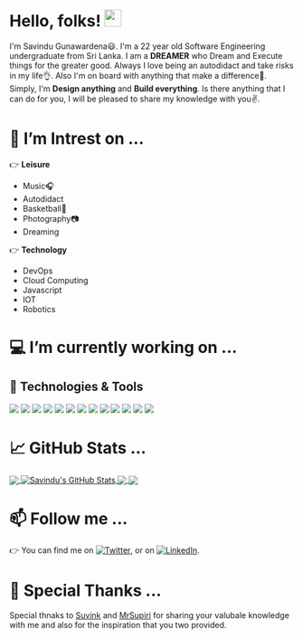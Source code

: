 <!--
[![Header]( "Header")](https://some-url.dev/)
-->
# Hello, folks! <img src="https://github.com/savindug/Savindug/blob/main/wave.gif" width="30px">


I'm Savindu Gunawardena😃. I'm a 22 year old Software Engineering undergraduate from Sri Lanka. I am a **DREAMER** who Dream and Execute things for the greater good.
Always I love being an autodidact and take risks in my life👌. Also I'm on board with anything that make a difference💪.  
Simply, I'm **Design anything** and **Build everything**.
Is there anything that I can do for you, I will be pleased to share my knowledge with you✌.

# 🔭 I’m Intrest on ...

👉 **Leisure**                                    
- Music🎧  
- Autodidact
- Basketball🏀                                     
- Photography📷                                    
- Dreaming 

👉 **Technology**
- DevOps
- Cloud Computing 
- Javascript
- IOT
- Robotics
    
# 💻 I’m currently working on ...


## 🔧 Technologies & Tools
![](https://img.shields.io/badge/OS-Linux-informational?style=flat&logo=linux&logoColor=white&color=2bbc8a)
![](https://img.shields.io/badge/Editor-IntelliJ_IDEA-informational?style=flat&logo=intellij-idea&logoColor=white&color=2bbc8a)
![](https://img.shields.io/badge/Code-Python-informational?style=flat&logo=python&logoColor=white&color=2bbc8a)
![](https://img.shields.io/badge/Code-JavaScript-informational?style=flat&logo=javascript&logoColor=white&color=2bbc8a)
![](https://img.shields.io/badge/Code-Golang-informational?style=flat&logo=go&logoColor=white&color=2bbc8a)
![](https://img.shields.io/badge/Code-Make-informational?style=flat&logo=cmake&logoColor=white&color=2bbc8a)
![](https://img.shields.io/badge/Code-Vue-informational?style=flat&logo=vue.js&logoColor=white&color=2bbc8a)
![](https://img.shields.io/badge/Shell-Bash-informational?style=flat&logo=gnu-bash&logoColor=white&color=2bbc8a)
![](https://img.shields.io/badge/Tools-PostgreSQL-informational?style=flat&logo=postgresql&logoColor=white&color=2bbc8a)
![](https://img.shields.io/badge/Tools-Docker-informational?style=flat&logo=docker&logoColor=white&color=2bbc8a)
![](https://img.shields.io/badge/Tools-Kubernetes-informational?style=flat&logo=kubernetes&logoColor=white&color=2bbc8a)
![](https://img.shields.io/badge/Tools-Red_Hat_OpenShift-informational?style=flat&logo=red-hat-open-shift&logoColor=white&color=2bbc8a)
![](https://img.shields.io/badge/Cloud-Digital_Ocean-informational?style=flat&logo=digitalocean&logoColor=white&color=2bbc8a)


# &#x1f4c8; GitHub Stats ...

<a href="https://github.com/savindug">
  <img align="center" src="https://github-readme-stats.vercel.app/api/top-langs/?username=savindug&langs_count=8&layout=compact&theme=radical" />
</a>
<a href="https://github.com/savindug">
  <img align="center" src="https://github-readme-stats.vercel.app/api?username=savindug&count_private=true&show_icons=true&theme=vue-dark" alt="Savindu's GitHub Stats" />
</a>

<a href="https://github.com/savindug/AMS_Service">
  <img align="center" src="https://github-readme-stats.vercel.app/api/pin/?username=savindug&repo=AMS_Service&theme=dark" />
</a>
<a href="https://github.com/savindug/Java-Plugin-System">
  <img align="center" src="https://github-readme-stats.vercel.app/api/pin/?username=savindug&repo=Java-Plugin-System&theme=tokyonight" />
</a>  


# 📫 Follow me ...
👉 You can find me on [![Twitter][1.2]][1], or on [![LinkedIn][2.2]][2].

<!-- Icons -->

[1.2]: http://i.imgur.com/wWzX9uB.png (twitter icon without padding)
[2.2]: https://github.com/savindug/Savindug/blob/main/linkedin-3-16.png (LinkedIn icon without padding)

<!-- Links to your social media accounts -->

[1]: https://twitter.com/savindu_g
[2]: https://www.linkedin.com/in/savindu-bashitha-456575175/


# 🙏 Special Thanks ...

Special thnaks to [Suvink] and [MrSupiri] for sharing your valubale knowledge with me and also for the inspiration that you two provided.

[Suvink]: https://github.com/Suvink
[MrSupiri]: https://github.com/MrSupiri

<!--savindug
- 🌱 I’m currently learning ...
- 👯 I’m looking to collaborate on ...
- 🤔 I’m looking for help with ...
- 💬 Ask me about ...
- 😄 Pronouns: ...
- ⚡ Fun fact: ...
-->


